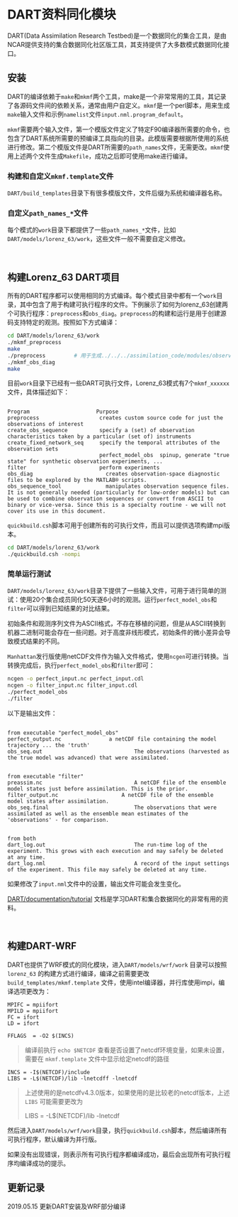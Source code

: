# DART资料同化模块


DART(Data Assimilation Research Testbed)是一个数据同化的集合工具，是由NCAR提供支持的集合数据同化社区版工具，其支持提供了大多数模式数据同化接口。


## 安装

DART的编译依赖于`make`和`mkmf`两个工具，make是一个非常常用的工具，其记录了各源码文件间的依赖关系，通常由用户自定义。`mkmf`是一个perl脚本，用来生成`make`输入文件和示例`namelist`文件`input.nml.program_default`。



`mkmf`需要两个输入文件，第一个模版文件定义了特定F90编译器所需要的命令，也包含了DART系统所需要的预编译工具指向的目录。此模版需要根据所使用的系统进行修改。第二个模版文件是DART所需要的`path_names`文件，无需更改。`mkmf`使用上述两个文件生成`Makefile`，成功之后即可使用make进行编译。



### 构建和自定义`mkmf.template`文件

`DART/build_templates`目录下有很多模版文件，文件后缀为系统和编译器名称。



### 自定义`path_names_*`文件

每个模式的`work`目录下都提供了一些`path_names_*`文件，比如`DART/models/lorenz_63/work`，这些文件一般不需要自定义修改。



​    

## 构建Lorenz_63 DART项目

所有的DART程序都可以使用相同的方式编译。每个模式目录中都有一个`work`目录，其中包含了用于构建可执行程序的文件。下例展示了如何为lorenz_63创建两个可执行程序：`preprocess`和`obs_diag`。`preprocess`的构建和运行是用于创建源码支持特定的观测。按照如下方式编译：

```bash
cd DART/models/lorenz_63/work
./mkmf_preprocess
make
./preprocess         # 用于生成../../../assimilation_code/modules/observations/obs_kind_mod.f90文件，否则会报错
./mkmf_obs_diag
make
```



目前`work`目录下已经有一些DART可执行文件，Lorenz_63模式有7个`mkmf_xxxxxx`文件，具体描述如下：

```

Program	                    Purpose
preprocess	                 creates custom source code for just the observations of interest
create_obs_sequence	         specify a (set) of observation characteristics taken by a particular (set of) instruments
create_fixed_network_seq  	 specify the temporal attributes of the observation sets
                             perfect_model_obs	spinup, generate "true state" for synthetic observation experiments, ...
filter	                     perform experiments
obs_diag	                   creates observation-space diagnostic files to be explored by the MATLAB® scripts.
obs_sequence_tool	           manipulates observation sequence files. It is not generally needed (particularly for low-order models) but can be used to combine observation sequences or convert from ASCII to binary or vice-versa. Since this is a specialty routine - we will not cover its use in this document.
```



`quickbuild.csh`脚本可用于创建所有的可执行文件，而且可以提供选项构建mpi版本。

```bash
cd DART/models/lorenz_63/work
./quickbuild.csh -nompi
```



### 简单运行测试

`DART/models/lorenz_63/work`目录下提供了一些输入文件，可用于进行简单的测试：使用20个集合成员同化50天逐6小时的观测。运行`perfect_model_obs`和`filter`可以得到已知结果的对比结果。



初始条件和观测序列文件为ASCII格式，不存在移植的问题，但是从ASCII转换到机器二进制可能会存在一些问题。对于高度非线形模式，初始条件的微小差异会导致模式结果的不同。



`Manhattan`发行版使用netCDF文件作为输入文件格式，使用`ncgen`可进行转换。当转换完成后，执行`perfect_model_obs`和`filter`即可：

```bash
ncgen -o perfect_input.nc perfect_input.cdl
ncgen -o filter_input.nc filter_input.cdl
./perfect_model_obs
./filter
```



以下是输出文件：

```
																			from executable "perfect_model_obs"
perfect_output.nc   			a netCDF file containing the model trajectory ... the 'truth'
obs_seq.out								The observations (harvested as the true model was advanced) that were assimilated.
 
																				from executable "filter"
preassim.nc								A netCDF file of the ensemble model states just before assimilation. This is the prior.
filter_output.nc					A netCDF file of the ensemble model states after assimilation.
obs_seq.final							The observations that were assimilated as well as the ensemble mean estimates of the 'observations' - for comparison.
 
																						from both
dart_log.out							The run-time log of the experiment. This grows with each execution and may safely be deleted at any time.
dart_log.nml							A record of the input settings of the experiment. This file may safely be deleted at any time.

```



如果修改了`input.nml`文件中的设置，输出文件可能会发生变化。



[DART/documentation/tutorial](https://www.image.ucar.edu/DAReS/DART/Manhattan/documentation/tutorial/index.html) 文档是学习DART和集合数据同化的非常有用的资料。



​    

## 构建DART-WRF

DART也提供了WRF模式的同化模块，进入`DART/models/wrf/work` 目录可以按照`lorenz_63` 的构建方式进行编译，编译之前需要更改`build_templates/mkmf.template` 文件，使用intel编译器，并行库使用impi，编译选项更改为：

```
MPIFC = mpiifort
MPILD = mpiifort
FC = ifort
LD = ifort

FFLAGS  = -O2 $(INCS) 
```

> 编译前执行 `echo $NETCDF` 查看是否设置了netcdf环境变量，如果未设置，需要在 `mkmf.template` 文件中显示给定netcdf的路径

```
INCS = -I$(NETCDF)/include
LIBS = -L$(NETCDF)/lib -lnetcdff -lnetcdf
```

> 上述使用的是netcdfv4.3.0版本，如果使用的是比较老的netcdf版本，上述 `LIBS` 可能需要更改为
>
> LIBS = -L$(NETCDF)/lib -lnetcdf



然后进入`DART/models/wrf/work`目录，执行`quickbuild.csh`脚本，然后编译所有可执行程序，默认编译为并行版。



如果没有出现错误，则表示所有可执行程序都编译成功，最后会出现所有可执行程序均编译成功的提示。

    
    
## 更新记录

2019.05.15 更新DART安装及WRF部分编译


